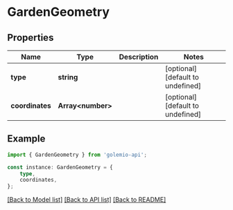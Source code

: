 # GardenGeometry


## Properties

Name | Type | Description | Notes
------------ | ------------- | ------------- | -------------
**type** | **string** |  | [optional] [default to undefined]
**coordinates** | **Array&lt;number&gt;** |  | [optional] [default to undefined]

## Example

```typescript
import { GardenGeometry } from 'golemio-api';

const instance: GardenGeometry = {
    type,
    coordinates,
};
```

[[Back to Model list]](../README.md#documentation-for-models) [[Back to API list]](../README.md#documentation-for-api-endpoints) [[Back to README]](../README.md)
